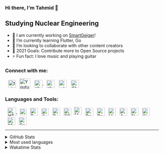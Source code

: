 ### Hi there, I'm Tahmid 👋

## Studying Nuclear Engineering 

- 🔭 I am currently working on [SmartGeiger][SmartGeiger]!
- 🌱 I’m currently learning Flutter, Go
- 👯 I’m looking to collaborate with other content creators
- 🥅 2021 Goals: Contribute more to Open Source projects
- ⚡ Fun fact: I love music and playing guitar

### Connect with me:

[<img align ="center" alt="tahmid__ | Twitter" width="25px" src="https://upload.wikimedia.org/wikipedia/en/6/60/Twitter_Logo_as_of_2021.svg" style="padding-left: 10px"/>][twitter]
[<img align ="center" alt="Youtube | YouTube" width="35px" src="https://upload.wikimedia.org/wikipedia/commons/0/09/YouTube_full-color_icon_%282017%29.svg" style="padding-left: 8px"/>][youtube]
[<img align ="center" alt="ahnaf-tahmid.blogspot.com" width="26px" src="https://upload.wikimedia.org/wikipedia/commons/3/31/Blogger.svg" style="padding-left: 10px" /> ][website]
[<img align ="center" alt="ahnaf-tahmid- | LinkedIn" width="26px" src="https://upload.wikimedia.org/wikipedia/commons/c/c9/Linkedin.svg" style="padding-left: 10px"/>][linkedin]
[<img align ="center" alt="_.ahnaf_tahmid._ | Instagram" width="26px" src="https://upload.wikimedia.org/wikipedia/commons/e/e7/Instagram_logo_2016.svg" style="padding-left: 10px"/>][instagram]
[<img align ="center" alt="Ahnaf-Chowdhury-3 | Ewsearchgate" width="26px" src="https://i.ibb.co/09mWFnm/researchgate.png" style="padding-left: 10px"/>][researchgate]


### Languages and Tools:

[<img align ="center" alt="HTML5" width="28px" src="https://upload.wikimedia.org/wikipedia/commons/6/61/HTML5_logo_and_wordmark.svg" style="padding-left: 8px; padding-bottom: 2px;" /> ][HTML]
[<img align ="center" alt="CSS3" width="22px" src="https://upload.wikimedia.org/wikipedia/commons/d/d5/CSS3_logo_and_wordmark.svg" style="padding-left: 8px; padding-bottom: 2px;"/>][CSS]
[<img align ="center" alt="Python" width="25px" src="https://upload.wikimedia.org/wikipedia/commons/c/c3/Python-logo-notext.svg" style="padding-left: 8px; padding-bottom: 2px"/>][Python]
[<img align ="center" alt="C" width="24px" src="https://upload.wikimedia.org/wikipedia/commons/1/18/ISO_C%2B%2B_Logo.svg" style="padding-left: 8px; padding-bottom: 2px;"/>][C++]
[<img align ="center" alt="Dart" width="25px" src="https://i.ibb.co/r50Sftr/dart.png" style="padding-left: 8px; padding-bottom: 2px"/>][Dart]
[<img align ="center" alt="SQL" width="25px" src="https://i.ibb.co/0ZkpFwz/sql.png" style="padding-left: 8px; padding-bottom: 2px"/>][SQL]
[<img align ="center" alt="MATLAB" width="25px" src="https://i.ibb.co/WpCSVHT/Matlab-Logo.png" style="padding-left: 5px; padding-bottom: 8px"/>][MATLAB]
[<img align ="center" alt="PowerShell" width="26px" src="https://i.ibb.co/VB4qXn1/terminal-png.png" style="padding-left: 8px; padding-bottom: 2px"/>][PowerShell]
[<img align ="center" alt="Bash" width="26px" src="https://i.ibb.co/74LfZpf/bash.png" style="padding-left: 8px; padding-bottom: 2px"/>][bash]
[<img align ="center" alt="Visual Studio Code" width="25px" src="https://i.ibb.co/LxmRHwx/Visual-Studio-Code-1-35-icon-svg.png" style="padding-left: 8px; padding-bottom: 2px"/>][vscode]
[<img align ="center" alt="Azure" width="25px" src="https://i.ibb.co/2v3632y/azure.png" style="padding-left: 8px; padding-bottom: 2px"/>][Azure]
[<img align ="center" alt="Node-RED" width="25px" src="https://i.ibb.co/cDW8L6D/node-red-hexagon.png" style="padding-left: 8px; padding-bottom: 2px"/>][Node-RED]
[<img align ="center" alt="KiCad" width="25px" src="https://i.ibb.co/wy72NNy/logo-kicad.png" style="padding-left: 8px; padding-bottom: 2px"/>][KiCad]
[<img align ="center" alt="Micropython" width="25px" src="https://i.ibb.co/YR662FL/micropython.jpg" style="padding-left: 8px; padding-bottom: 2px"/>][Micropython]
[<img align ="center" alt="Geant4" width="26px" src="https://i.ibb.co/d0Ncms3/g4.png" style="padding-left: 8px; padding-bottom: 2px"/>][Geant4]

---

<details>
<br />
<summary> GitHub Stats </summary>

![Tahmid's GitHub stats](https://github-readme-stats.vercel.app/api?username=ahnaf-tahmid-Chowdhury&count_private=true&theme=nord&show_icons=true)

</details>

<details>
<br />
  <summary> Most used languages</summary>

![Tahmid's most used languages](https://github-readme-stats.vercel.app/api/top-langs/?username=ahnaf-tahmid-chowdhury&theme=nord&layout=compact&hide=jupyter%20notebook)

</details>

<details>
<br />
  <summary> Wakatime Stats</summary>

![Tahmid's wakatime stats](https://github-readme-stats.vercel.app/api/wakatime?username=atc&theme=nord&layout=compact&v=2)

</details>


[website]: https://ahnaf-tahmid.blogspot.com
[SmartGeiger]: https://github.com/ahnaf-tahmid-chowdhury/SmartGeiger
[twitter]: https://twitter.com/tahmid__
[youtube]: https://www.youtube.com/channel/UC1PqPjoQIsjNKmiiALeXYnw
[instagram]: https://instagram.com/_.ahnaf_tahmid._
[linkedin]: https://linkedin.com/in/ahnaf-tahmid-
[researchgate]: https://www.researchgate.net/profile/Ahnaf-Chowdhury-3
[HTML]: https://en.wikipedia.org/wiki/HTML
[CSS]: https://en.wikipedia.org/wiki/CSS
[Python]: https://www.python.org/
[C++]: https://en.wikipedia.org/wiki/C%2B%2B
[SQL]: https://en.wikipedia.org/wiki/SQL
[Dart]: https://dart.dev/
[PowerShell]: https://docs.microsoft.com/en-us/powershell/
[bash]: https://www.gnu.org/software/bash/
[Micropython]: https://micropython.org/
[MATLAB]: https://www.mathworks.com/products/matlab.html
[Node-RED]: https://nodered.org/
[KiCad]: https://www.kicad.org/
[Azure]: https://azure.microsoft.com/en-us/
[vscode]: https://code.visualstudio.com/
[Geant4]: https://geant4.web.cern.ch/